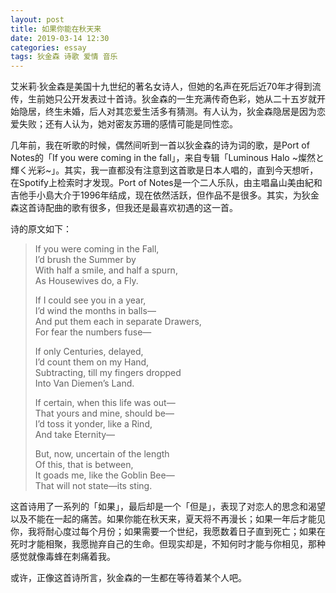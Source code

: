 ```yaml
---
layout: post
title: 如果你能在秋天来
date: 2019-03-14 12:30
categories: essay
tags: 狄金森 诗歌 爱情 音乐
---
```


艾米莉·狄金森是美国十九世纪的著名女诗人，但她的名声在死后近70年才得到流传，生前她只公开发表过十首诗。狄金森的一生充满传奇色彩，她从二十五岁就开始隐居，终生未婚，后人对其恋爱生活多有猜测。有人认为，狄金森隐居是因为恋爱失败；还有人认为，她对密友苏珊的感情可能是同性恋。

几年前，我在听歌的时候，偶然间听到一首以狄金森的诗为词的歌，是Port of Notes的「If you were coming in the fall」，来自专辑「Luminous Halo ~燦然と輝く光彩~」。其实，我一直都没有注意到这首歌是日本人唱的，直到今天想听，在Spotify上检索时才发现。Port of Notes是一个二人乐队，由主唱畠山美由紀和吉他手小島大介于1996年结成，现在依然活跃，但作品不是很多。其实，为狄金森这首诗配曲的歌有很多，但我还是最喜欢初遇的这一首。


诗的原文如下：

> If you were coming in the Fall,  
> I’d brush the Summer by  
> With half a smile, and half a spurn,  
> As Housewives do, a Fly.  
>
> If I could see you in a year,  
> I’d wind the months in balls—  
> And put them each in separate Drawers,  
> For fear the numbers fuse—  
>
> If only Centuries, delayed,  
> I’d count them on my Hand,  
> Subtracting, till my fingers dropped  
> Into Van Diemen’s Land.  
>
> If certain, when this life was out—  
> That yours and mine, should be—  
> I’d toss it yonder, like a Rind,  
> And take Eternity—  
>
> But, now, uncertain of the length  
> Of this, that is between,  
> It goads me, like the Goblin Bee—  
> That will not state—its sting.  

这首诗用了一系列的「如果」，最后却是一个「但是」，表现了对恋人的思念和渴望以及不能在一起的痛苦。如果你能在秋天来，夏天将不再漫长；如果一年后才能见你，我将耐心度过每个月份；如果需要一个世纪，我愿数着日子直到死亡；如果在死时才能相聚，我愿抛弃自己的生命。但现实却是，不知何时才能与你相见，那种感觉就像毒蜂在刺痛着我。

或许，正像这首诗所言，狄金森的一生都在等待着某个人吧。

